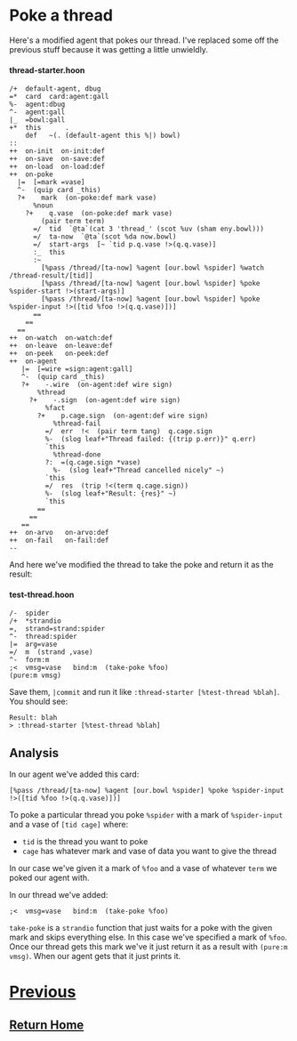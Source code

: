 # Poke a thread

Here's a modified agent that pokes our thread. I've replaced some off the previous stuff because it was getting a little unwieldly.

#### thread-starter.hoon

```
/+  default-agent, dbug
=*  card  card:agent:gall
%-  agent:dbug
^-  agent:gall
|_  =bowl:gall
+*  this      .
    def   ~(. (default-agent this %|) bowl)
::
++  on-init  on-init:def
++  on-save  on-save:def
++  on-load  on-load:def
++  on-poke
  |=  [=mark =vase]
  ^-  (quip card _this)
  ?+    mark  (on-poke:def mark vase)
      %noun
    ?+    q.vase  (on-poke:def mark vase)
        (pair term term)
      =/  tid  `@ta`(cat 3 'thread_' (scot %uv (sham eny.bowl)))
      =/  ta-now  `@ta`(scot %da now.bowl)
      =/  start-args  [~ `tid p.q.vase !>(q.q.vase)]
      :_  this
      :~
        [%pass /thread/[ta-now] %agent [our.bowl %spider] %watch /thread-result/[tid]]
        [%pass /thread/[ta-now] %agent [our.bowl %spider] %poke %spider-start !>(start-args)]
        [%pass /thread/[ta-now] %agent [our.bowl %spider] %poke %spider-input !>([tid %foo !>(q.q.vase)])]
      ==
    ==
  ==
++  on-watch  on-watch:def
++  on-leave  on-leave:def
++  on-peek   on-peek:def
++  on-agent
   |=  [=wire =sign:agent:gall]
   ^-  (quip card _this)
   ?+    -.wire  (on-agent:def wire sign)
       %thread
     ?+    -.sign  (on-agent:def wire sign)
         %fact
       ?+    p.cage.sign  (on-agent:def wire sign)
           %thread-fail
         =/  err  !<  (pair term tang)  q.cage.sign
         %-  (slog leaf+"Thread failed: {(trip p.err)}" q.err)
         `this
           %thread-done
         ?:  =(q.cage.sign *vase)
           %-  (slog leaf+"Thread cancelled nicely" ~)
         `this
         =/  res  (trip !<(term q.cage.sign))
         %-  (slog leaf+"Result: {res}" ~)
         `this
       ==
     ==
   ==
++  on-arvo   on-arvo:def
++  on-fail   on-fail:def
--
```

And here we've modified the thread to take the poke and return it as the result:

#### test-thread.hoon

```
/-  spider 
/+  *strandio
=,  strand=strand:spider 
^-  thread:spider 
|=  arg=vase 
=/  m  (strand ,vase) 
^-  form:m
;<  vmsg=vase   bind:m  (take-poke %foo)
(pure:m vmsg)
```

Save them, `|commit` and run it like `:thread-starter [%test-thread %blah]`. You should see:


```
Result: blah
> :thread-starter [%test-thread %blah]
```

## Analysis

In our agent we've added this card:

```
[%pass /thread/[ta-now] %agent [our.bowl %spider] %poke %spider-input !>([tid %foo !>(q.q.vase)])]
```

To poke a particular thread you poke `%spider` with a mark of `%spider-input` and a vase of `[tid cage]` where:

- `tid` is the thread you want to poke
- `cage` has whatever mark and vase of data you want to give the thread

In our case we've given it a mark of `%foo` and a vase of whatever `term` we poked our agent with.

In our thread we've added:

```
;<  vmsg=vase   bind:m  (take-poke %foo)
```

`take-poke` is a `strandio` function that just waits for a poke with the given mark and skips everything else. In this case we've specified a mark of `%foo`. Once our thread gets this mark we've it just return it as a result with `(pure:m vmsg)`. When our agent gets that it just prints it.

# [Previous](4_stop-thread.md)
## [Return Home](../index.md)
